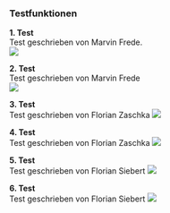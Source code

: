 ### Testfunktionen    
    
**1. Test**    
Test geschrieben von Marvin Frede.   
![](images/Test1.png)
 

**2. Test**    
Test geschrieben von Marvin Frede  
![](images/Test2.png)   

**3. Test**    
Test geschrieben von Florian Zaschka
![](images/Test_3.PNG)  

**4. Test**    
Test geschrieben von Florian Zaschka
![](images/Test_4_erfolgreich.PNG)    

**5. Test**    
Test geschrieben von Florian Siebert
![](images/Test5.jpg)   

**6. Test**    
Test geschrieben von Florian Siebert
![](images/Test6.jpg)   
    

